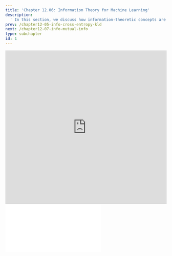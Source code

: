 ```yaml
---
title: 'Chapter 12.06: Information Theory for Machine Learning'
description:
  ' In this section, we discuss how information-theoretic concepts are used in machine learning. '
prev: /chapter12-05-info-cross-entropy-kld
next: /chapter12-07-info-mutual-info
type: subchapter
id: 1
---
```



<!-- Hier jetzt die neuen Links einpflegen -->

<exercise id="1" title="Video Lecture">
<iframe width="100%" height="480" src="https://www.youtube.com/embed/GX4HwGpbkFw" frameborder="0" allow="accelerometer; autoplay; encrypted-media; gyroscope; picture-in-picture" allowfullscreen></iframe>
</exercise>

<exercise id="2" title="Slides">
<object data="pdfs/12/slides-info-ml.pdf" type="application/pdf" style="width:100%;height:480px">
    <embed src="pdfs/12/slides-info-ml.pdf" type="application/pdf" />
</object>
</exercise>


